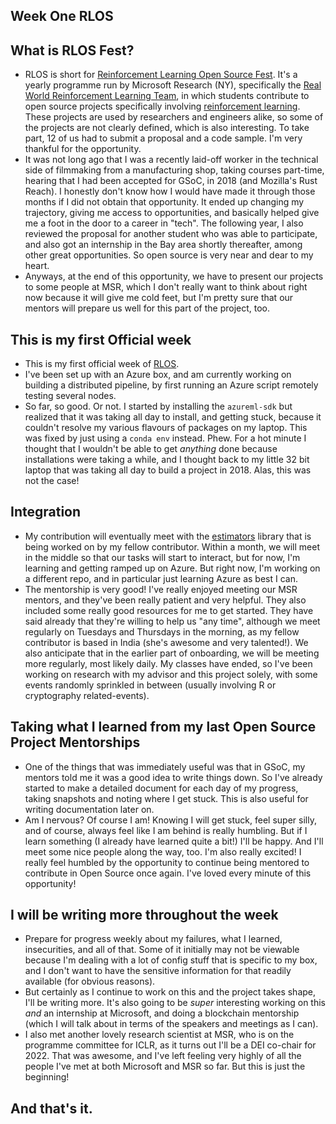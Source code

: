 ## Week One RLOS

## What is RLOS Fest?
- RLOS is short for [Reinforcement Learning Open Source Fest](https://www.microsoft.com/en-us/research/academic-program/rl-open-source-fest/). It's a yearly programme run by Microsoft Research (NY), specifically the [Real World Reinforcement Learning Team](https://www.microsoft.com/en-us/research/project/real-world-reinforcement-learning/), in which students contribute to open source
projects specifically involving [reinforcement learning](https://en.wikipedia.org/wiki/Reinforcement_learning). These projects are used by researchers and engineers alike, so some of the projects are not clearly defined, which is also interesting. To take part, 12 of us had to submit a proposal and a code sample. I'm very thankful for the opportunity. 
- It was not long ago that I was a recently laid-off worker in the technical side of filmmaking from a manufacturing shop, taking courses part-time, hearing that I had been accepted for GSoC, in 2018 (and Mozilla's Rust Reach). I honestly don't know how I would have made it through those months if I did not obtain that opportunity. It ended up changing my trajectory, giving me access to opportunities, and basically helped give me a foot in the door to a career in "tech". The following year, I also reviewed the proposal for another student who was able to participate, and also got an internship in the Bay area shortly thereafter, among other great opportunities. So open source is very near and dear to my heart.
- Anyways, at the end of this opportunity, we have to present our projects to some people at MSR, which I don't really want to think about right now because it will give me cold feet, but I'm pretty sure that our mentors will prepare us well for this part of the project, too.

## This is my first Official week
- This is my first official week of [RLOS](https://www.microsoft.com/en-us/research/academic-program/rl-open-source-fest/).
- I've been set up with an Azure box, and am currently working on building a distributed pipeline, by first running an Azure script remotely testing several nodes.
- So far, so good. Or not. I started by installing the ```azureml-sdk``` but realized that it was taking all day to install, and getting stuck, because it couldn't resolve
my various flavours of packages on my laptop. This was fixed by just using a ```conda env``` instead. Phew. For a hot minute I thought that I wouldn't be able
to get *anything* done because installations were taking a while, and I thought back to my little 32 bit laptop that was taking all day to build a project in 2018. Alas, this was not the case! 

## Integration
- My contribution will eventually meet with the [estimators](https://github.com/VowpalWabbit/estimators/tree/master) library that is being worked on by my fellow contributor. Within a month, we will meet in the middle
so that our tasks will start to interact, but for now, I'm learning and getting ramped up on Azure. But right now, I'm working on a different repo, and in particular just learning Azure as best I can.
- The mentorship is very good! I've really enjoyed meeting our MSR mentors, and they've been really patient and very helpful. They also included some really good
resources for me to get started. They have said already that they're willing to help us "any time", although we meet regularly on Tuesdays and Thursdays in the
morning, as my fellow contributor is based in India (she's awesome and very talented!). We also anticipate that in the earlier part of onboarding, we will be meeting more regularly, most likely daily. My classes have ended, so I've been working on research with my advisor and this project solely, with some events randomly sprinkled in between (usually involving R or cryptography related-events).

## Taking what I learned from my last Open Source Project Mentorships
- One of the things that was immediately useful was that in GSoC, my mentors told me it was a good idea to write things down. So I've already started to make
a detailed document for each day of my progress, taking snapshots and noting where I get stuck. This is also useful for writing documentation later on.
- Am I nervous? Of course I am! Knowing I will get stuck, feel super silly, and of course, always feel like I am behind is really humbling. But if I learn something
(I already have learned quite a bit!) I'll be happy. And I'll meet some nice people along the way, too. I'm also really excited! I really feel humbled by the opportunity to continue being mentored to contribute in Open Source once again. I've loved every minute of this opportunity!

## I will be writing more throughout the week
- Prepare for progress weekly about my failures, what I learned, insecurities, and all of that. Some of it initially may not be viewable because I'm dealing
with a lot of config stuff that is specific to my box, and I don't want to have the sensitive information for that readily available (for obvious reasons).
- But certainly as I continue to work on this and the project takes shape, I'll be writing more. It's also going to be *super* interesting working on this *and*
an internship at Microsoft, and doing a blockchain mentorship (which I will talk about in terms of the speakers and meetings as I can).
- I also met another lovely research scientist at MSR, who is on the programme committee for ICLR, as it turns out I'll be a DEI co-chair for 2022. That was awesome,
and I've left feeling very highly of all the people I've met at both Microsoft and MSR so far. But this is just the beginning!

## And that's it.
